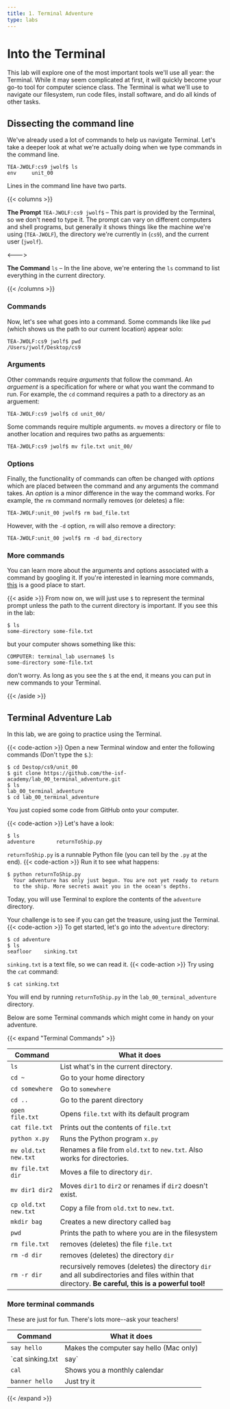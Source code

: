 ```yaml
---
title: 1. Terminal Adventure
type: labs
---
```

# Into the Terminal
This lab will explore one of the most important tools we'll use all year: the Terminal. While it
may seem complicated at first, it will quickly become your go-to tool for computer science class.
The Terminal is what we'll use to navigate our filesystem, run code files, install software, and
do all kinds of other tasks.

## Dissecting the command line
We've already used a lot of commands to help us navigate Terminal. Let's take a deeper look at 
what we're actually doing when we type commands in the command line.

```shell
TEA-JWOLF:cs9 jwolf$ ls
env     unit_00
```

Lines in the command line have two parts.

{{< columns >}}

**The Prompt** `TEA-JWOLF:cs9 jwolf$` – This part is provided by the Terminal, so we don't need
to type it. The prompt can vary on different computers and shell programs, but generally it shows 
things like the machine we're using (`TEA-JWOLF`), the directory we're currently in (`cs9`), and 
the current user (`jwolf`).

<--->

**The Command** `ls` – In the line above, we're entering the `ls` command to list everything 
in the current directory.

{{< /columns >}}

### Commands
Now, let's see what goes into a command. Some commands like like `pwd` (which shows us the path
to our current location) appear solo:

```shell
TEA-JWOLF:cs9 jwolf$ pwd
/Users/jwolf/Desktop/cs9
```

### Arguments
Other commands require *arguments* that follow the command. An *arguement* is a specification for
where or what you want the command to run. For example, the `cd` command requires a path to a
directory as an arguement:

```shell
TEA-JWOLF:cs9 jwolf$ cd unit_00/
```

Some commands require multiple arguments. `mv` moves a directory or file to another location and
requires two paths as arguements:

```shell
TEA-JWOLF:cs9 jwolf$ mv file.txt unit_00/
```

### Options
Finally, the functionality of commands can often be changed with *options* which are placed between
the command and any arguments the command takes. An *option* is a minor difference in the way the 
command works. For example, the `rm` command normally removes (or deletes) a file:

```shell
TEA-JWOLF:unit_00 jwolf$ rm bad_file.txt
```

However, with the `-d` option, `rm` will also remove a directory:

```shell
TEA-JWOLF:unit_00 jwolf$ rm -d bad_directory
```

### More commands
You can learn more about the arguments and options associated with a command by googling it. If
you're interested in learning more commands, [this](https://www.codecademy.com/articles/command-line-commands) 
is a good place to start.

{{< aside >}}
From now on, we will just use `$` to represent the terminal prompt unless the path to the
current directory is important. If you see this in the lab:
```shell
$ ls
some-directory some-file.txt
```
but your computer shows something like this:
```shell
COMPUTER: terminal_lab username$ ls
some-directory some-file.txt
```
don't worry. As long as you see the `$` at the end, it means you can put in new commands to your
Terminal.

{{< /aside >}}


## Terminal Adventure Lab

In this lab, we are going to practice using the Terminal.

{{< code-action >}} Open a new Terminal window and enter the following commands
(Don't type the `$`.):

```shell
$ cd Destop/cs9/unit_00
$ git clone https://github.com/the-isf-academy/lab_00_terminal_adventure.git
$ ls
lab_00_terminal_adventure	 
$ cd lab_00_terminal_adventure
```

You just copied some code from GitHub onto your computer. 

{{< code-action >}} Let's have a look:

```shell
$ ls
adventure	    returnToShip.py
```

`returnToShip.py` is a runnable Python file (you can tell by the `.py` at the end). {{< code-action >}} Run it to see what happens:

```shell
$ python returnToShip.py
  Your adventure has only just begun. You are not yet ready to return
  to the ship. More secrets await you in the ocean's depths.
```

Today, you will use Terminal to explore the contents of the `adventure` directory.

Your challenge is to see if you can get the treasure, using just the Terminal.
{{< code-action >}} To get started, let's go into the `adventure` directory:

```shell
$ cd adventure
$ ls
seafloor	sinking.txt
```

`sinking.txt` is a text file, so we can read it. {{< code-action >}} Try using the `cat` command:

```shell
$ cat sinking.txt
```

You will end by running `returnToShip.py` in the `lab_00_terminal_adventure` directory.

Below are some Terminal commands which might come in handy on your adventure.

{{< expand "Terminal Commands" >}}

| Command              | What it does                                 |
| --------------       | -------------------------------------------- |
| `ls`                 | List what's in the current directory.        |
| `cd ~`               | Go to your home directory                    |
| `cd somewhere`       | Go to `somewhere`                            |
| `cd ..`              | Go to the parent directory                   |
| `open file.txt`      | Opens `file.txt` with its default program    |
| `cat file.txt`       | Prints out the contents of `file.txt`        |
| `python x.py`        | Runs the Python program `x.py`               |
| `mv old.txt new.txt` | Renames a file from `old.txt` to `new.txt`. Also works for directories. |
| `mv file.txt dir`    | Moves a file to directory `dir`.             |
| `mv dir1 dir2`       | Moves `dir1` to `dir2` or renames if `dir2` doesn't exist.          |
| `cp old.txt new.txt` | Copy a file from `old.txt` to `new.txt`.     |
| `mkdir bag`          | Creates a new directory called `bag`     |
| `pwd`                | Prints the path to where you are in the filesystem |
| `rm file.txt`        | removes (deletes) the file `file.txt`        |
| `rm -d dir`          | removes (deletes) the directory `dir`        |
| `rm -r dir`          | recursively removes (deletes) the directory `dir` and all subdirectories and files within that directory. **Be careful, this is a powerful tool!** |


### More terminal commands
These are just for fun. There's lots more--ask your teachers!

| Command              | What it does                                 |
| --------------       | -------------------------------------------- |
| `say hello`          | Makes the computer say hello (Mac only)      |
| `cat sinking.txt | say` | Makes the computer read the text file aloud |
| `cal`                | Shows you a monthly calendar                 |
| `banner hello`       | Just try it                                  |

{{< /expand >}}
